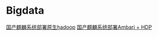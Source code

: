 
# Bigdata

[国产麒麟系统部署原生hadoop](https://github.com/jiasenwqbr/bigdata/tree/main/Hadoop%20install%20on%20Kylin)
[国产麒麟系统部署Ambari + HDP](https://github.com/jiasenwqbr/bigdata/tree/main/Ambari%20%2B%20HDP%20install%20on%20Kylin)


